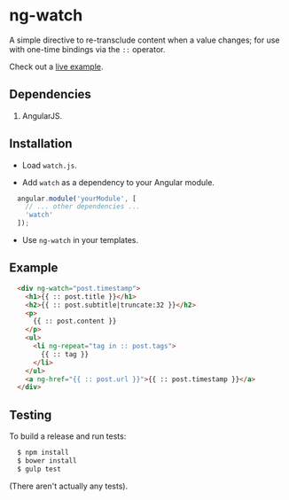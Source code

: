 # ng-watch

A simple directive to re-transclude content when a value changes; for use with one-time bindings
via the `::` operator.

Check out a [live example](https://plnkr.co/edit/7Z35Crga6ca6MrmOQenO?p=preview).

## Dependencies

1. AngularJS.

## Installation

* Load `watch.js`.

* Add `watch` as a dependency to your Angular module.

```javascript
  angular.module('yourModule', [
    // ... other dependencies ...
    'watch'
  ]);
```

* Use `ng-watch` in your templates.

## Example

```html
  <div ng-watch="post.timestamp">
    <h1>{{ :: post.title }}</h1>
    <h2>{{ :: post.subtitle|truncate:32 }}</h2>
    <p>
      {{ :: post.content }}
    </p>
    <ul>
      <li ng-repeat="tag in :: post.tags">
        {{ :: tag }}
      </li>
    </ul>
    <a ng-href="{{ :: post.url }}">{{ :: post.timestamp }}</a>
  </div>
```

## Testing

To build a release and run tests:

```sh
  $ npm install
  $ bower install
  $ gulp test
```

(There aren't actually any tests).
